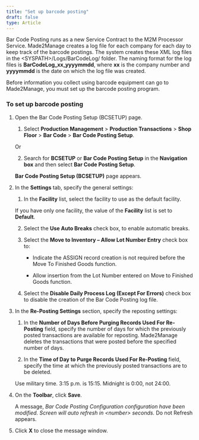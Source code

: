 ```yaml
---
title: "Set up barcode posting"
draft: false
type: Article
---
```


Bar Code Posting runs as a new Service Contract to the M2M Processor Service. Made2Manage creates a log file for each company for each day to keep track of the barcode postings. The system creates these XML log files in the \<SYSPATH\>/Logs/BarCodeLog/ folder. The naming format for the log files is **BarCodeLog_xx_yyyymmdd**, where **xx** is the company number and **yyyymmdd** is the date on which the log file was created.

Before information you collect using barcode equipment can go to Made2Manage, you must set up the barcode posting program.

### To set up barcode posting

1. Open the Bar Code Posting Setup (BCSETUP) page.

    1. Select **Production Management** > **Production Transactions** > **Shop Floor** > **Bar Code** > **Bar Code Posting Setup**.

    Or

    2. Search for **BCSETUP** or **Bar Code Posting Setup** in the **Navigation box** and then select **Bar Code Posting Setup**.

    **Bar Code Posting Setup (BCSETUP)** page appears.

2. In the **Settings** tab, specify the general settings:

    1. In the **Facility** list, select the facility to use as the default facility.

    If you have only one facility, the value of the **Facility** list is set to **Default**.

    2. Select the **Use Auto Breaks** check box, to enable automatic breaks.

    3. Select the **Move to Inventory – Allow Lot Number Entry** check box to:

        - Indicate the ASSIGN record creation is not required before the Move To Finished Goods function.

        - Allow insertion from the Lot Number entered on Move to Finished Goods function.

    4. Select the **Disable Daily Process Log (Except For Errors)** check box to disable the creation of the Bar Code Posting log file.

3. In the **Re-Posting Settings** section, specify the reposting settings:

    1. In the **Number of Days Before Purging Records Used For Re-Posting** field, specify the number of days for which the previously posted transactions are available for reposting. Made2Manage deletes the transactions that were posted before the specified number of days.

    2. In the **Time of Day to Purge Records Used For Re-Posting** field, specify the time at which the previously posted transactions are to be deleted.

    Use military time. 3:15 p.m. is 15:15. Midnight is 0:00, not 24:00.

4. On the **Toolbar**, click **Save**.

    A message, *Bar Code Posting Configuration configuration have been modified. Screen will auto refresh in \<number\> seconds.* Do not Refresh appears.

5. Click **X** to close the message window.

​